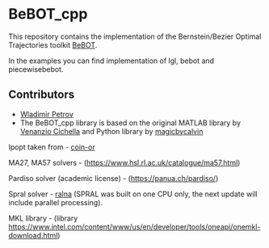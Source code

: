 # BeBOT_cpp
This repository contains the implementation of the Bernstein/Bezier Optimal Trajectories toolkit [BeBOT](https://github.com/caslabuiowa/BeBOT). 

In the examples you can find implementation of lgl, bebot and piecewisebebot.

## Contributors
- [Wladimir Petrov](https://github.com/wladimirpetrov)
- The BeBOT_cpp library is based on the original MATLAB library by [Venanzio Cichella](https://github.com/caslabuiowa/BeBOT_MATLAB) and Python library by [magicbycalvin](https://github.com/caslabuiowa/BeBOT)

Ipopt taken from - [coin-or](https://github.com/coin-or)

MA27, MA57 solvers - (https://www.hsl.rl.ac.uk/catalogue/ma57.html)

Pardiso solver (academic license) - (https://panua.ch/pardiso/)

Spral solver - [ralna](https://github.com/ralna) (SPRAL was built on one CPU only, the next update will include parallel processing).

MKL library - (library https://www.intel.com/content/www/us/en/developer/tools/oneapi/onemkl-download.html)
